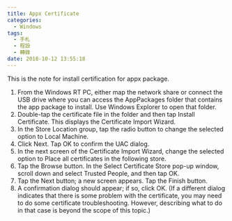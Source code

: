 ```yaml
---
title: Appx Certificate
categories:
  - Windows
tags:
  - 手札
  - 程設
  - 轉錄
date: 2018-10-12 13:55:18
---
```

This is the note for install certification for appx package.

1. From the Windows RT PC, either map the network share or connect the USB drive where you can access the AppPackages folder that contains the app package to install. Use Windows Explorer to open that folder.
2. Double-tap the certificate file in the folder and then tap Install Certificate. This displays the Certificate Import Wizard.
3. In the Store Location group, tap the radio button to change the selected option to Local Machine.
4. Click Next. Tap OK to confirm the UAC dialog.
5. In the next screen of the Certificate Import Wizard, change the selected option to Place all certificates in the following store.
6. Tap the Browse button. In the Select Certificate Store pop-up window, scroll down and select Trusted People, and then tap OK.
7. Tap the Next button; a new screen appears. Tap the Finish button.
8. A confirmation dialog should appear; if so, click OK. (If a different dialog indicates that there is some problem with the certificate, you may need to do some certificate troubleshooting. However, describing what to do in that case is beyond the scope of this topic.)

